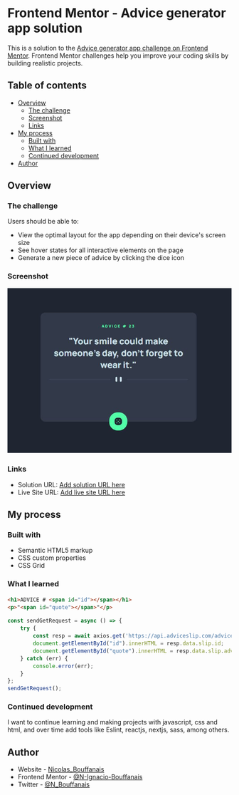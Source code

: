 # Frontend Mentor - Advice generator app solution

This is a solution to the [Advice generator app challenge on Frontend Mentor](https://www.frontendmentor.io/challenges/advice-generator-app-QdUG-13db). Frontend Mentor challenges help you improve your coding skills by building realistic projects.

## Table of contents

- [Overview](#overview)
  - [The challenge](#the-challenge)
  - [Screenshot](#screenshot)
  - [Links](#links)
- [My process](#my-process)
  - [Built with](#built-with)
  - [What I learned](#what-i-learned)
  - [Continued development](#continued-development)
- [Author](#author)

## Overview

### The challenge

Users should be able to:

- View the optimal layout for the app depending on their device's screen size
- See hover states for all interactive elements on the page
- Generate a new piece of advice by clicking the dice icon

### Screenshot

![solution](./src/public/images/solution.JPG)

### Links

- Solution URL: [Add solution URL here](https://github.com/N-Ignacio-Bouffanais/advice-generator-app)
- Live Site URL: [Add live site URL here](https://n-ignacio-bouffanais.github.io/advice-generator-app/)

## My process

### Built with

- Semantic HTML5 markup
- CSS custom properties
- CSS Grid

### What I learned

```html
<h1>ADVICE # <span id="id"></span></h1>
<p>"<span id="quote"></span>"</p>
```
```js
const sendGetRequest = async () => {
    try {
        const resp = await axios.get('https://api.adviceslip.com/advice');
        document.getElementById("id").innerHTML = resp.data.slip.id;
        document.getElementById("quote").innerHTML = resp.data.slip.advice;
    } catch (err) {
        console.error(err);
    }
};
sendGetRequest();
```

### Continued development
I want to continue learning and making projects with javascript, css and html, and over time add tools like Eslint, reactjs, nextjs, sass, among others.

## Author

- Website - [Nicolas_Bouffanais](https://portfolio-nicolas-bouffanais.vercel.app/)
- Frontend Mentor - [@N-Ignacio-Bouffanais](https://www.frontendmentor.io/profile/N-Ignacio-Bouffanais)
- Twitter - [@N_Bouffanais](https://twitter.com/N_Bouffanais)
